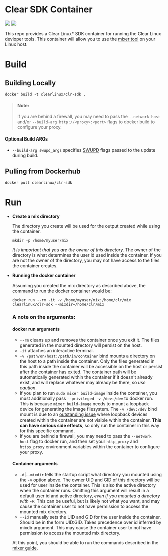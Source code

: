 # Clear SDK Container
[![](https://images.microbadger.com/badges/image/clearlinux/clr-sdk.svg)](http://microbadger.com/images/clearlinux/clr-sdk "Get your own image badge on microbadger.com")
[![](https://images.microbadger.com/badges/version/clearlinux/clr-sdk.svg)](http://microbadger.com/images/clearlinux/clr-sdk "Get your own version badge on microbadger.com")

This repo provides a Clear Linux* SDK container for running the Clear Linux devloper tools. This container will allow you to use the [mixer tool](https://clearlinux.org/features/mixer) on your Linux host.

# Build
## Building Locally 

```
docker build -t clearlinux/clr-sdk .
```
> #### Note:
> If you are behind a firewall, you may need to pass the `--network host` and/or `--build-arg http://<proxy>:<port>` flags to docker build to configure your proxy.

#### Optional Build ARGs
* `--build-arg swupd_args` specifies [SWUPD](https://clearlinux.org/documentation/swupdate_how_to_run_the_updater.html) flags passed to the update during build.
## Pulling from Dockerhub
```
docker pull clearlinux/clr-sdk
```

# Run
* **Create a mix directory**
  
  The directory you create will be used for the output created while using the container.
  ```
  mkdir -p /home/myuser/mix
  ```
  *It is important that you are the owner of this directory.* The owner of the
  directory is what determines the user id used inside the container. If you
  are not the owner of the directory, you may not have access to the files the
  container creates.
* **Running the docker container**
  
  Assuming you created the mix directory as described above, the command to
  run the docker container would be:
  ```
  docker run --rm -it -v /home/myuser/mix:/home/clr/mix clearlinux/clr-sdk --mixdir=/home/clr/mix
  ```
  ### A note on the arguments:
  #### docker run arguments
  * `--rm` cleans up and removes the container once you exit it. The files
    generated in the mounted directory will persist on the host.
  * `-it` attaches an interactive terminal.
  * `-v /path/on/host:/path/in/container` bind mounts a directory on the host
    to a path inside the container. Only the files generated in this path 
    inside the container will be accessible on the host or persist after
    the container has exited. The container path will be automatically
    generated within the container if it doesn't already exist, and will
    replace whatever may already be there, so _use caution_.
  * If you plan to run `sudo mixer build-image` inside the container, you
    must additionally pass `--privileged -v /dev:/dev` to docker run. This is
    because `mixer build-image` needs to mount a loopback device for generating
    the image filesystem. The `-v /dev:/dev` bind mount is due to an [outstanding
    issue](https://github.com/moby/moby/issues/27886) where loopback devices
    created within the container are not visible within the container. **This
    can have serious side effects**, so only run the container in this way for
    this specific command.
  * If you are behind a firewall, you may need to pass the `--network host`
    flag to docker run, and then set your `http_proxy` and `https_proxy`
    environment variables within the container to configure your proxy.
  #### Container arguments
  * `-d`|`--mixdir` tells the startup script what directory you mounted using
    the `-v` option above. The owner UID and GID of this directory will be
    used for user inside the container. This is also the active directory when
    the container runs. Omitting this argument will result in a default user
    id and active directory, _even if you mounted a directory with -v_. This
    can be useful, but is likely not what you want, and may cause the container
    user to not have permission to access the mounted mix directory.
  * `--id` manually sets the UID and GID for the user inside the container. 
    Should be in the form UID:GID. Takes precedence over id inferred by
    mixdir argument. This may cause the container user to not have permission
    to access the mounted mix directory.
  
  At this point, you should be able to run the commands described in the
  [mixer guide](https://clearlinux.org/documentation/clear-linux/guides/maintenance/mixer.html).
  
  